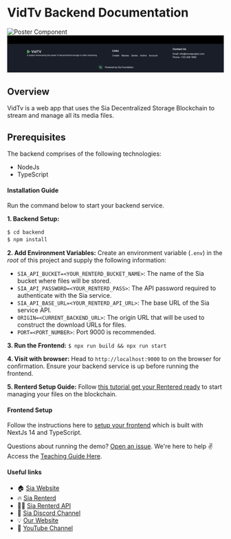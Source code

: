 # VidTv Backend Documentation

![Poster Component](../screenshots/8.png)
![Poster Component](../screenshots/4.png)

## Overview

VidTv is a web app that uses the Sia Decentralized Storage Blockchain to stream and manage all its media files. 

## Prerequisites
The backend comprises of the following technologies:
- NodeJs
- TypeScript

#### Installation Guide
Run the command below to start your backend service.

**1. Backend Setup:**
```sh
$ cd backend
$ npm install
```

**2. Add Environment Variables:**
Create an environment variable (`.env`) in the _root_ of this project and supply the following information:

- `SIA_API_BUCKET=<YOUR_RENTERD_BUCKET_NAME>`: The name of the Sia bucket where files will be stored.
- `SIA_API_PASSWORD=<YOUR_RENTERD_PASS>`: The API password required to authenticate with the Sia service.
- `SIA_API_BASE_URL=<YOUR_RENTERD_API_URL>`: The base URL of the Sia service API.
- `ORIGIN=<CURRENT_BACKEND_URL>`: The origin URL that will be used to construct the download URLs for files.
- `PORT=<PORT_NUMBER>`: Port 9000 is recommended.

**3. Run the Frontend:**
`$ npx run build && npx run start`

**4. Visit with browser:**
Head to `http://localhost:9000` to on the browser for confirmation. Ensure your backend service is up before running the frontend.

**5. Renterd Setup Guide:**
Follow [this tutorial get your Rentered ready](../) to start managing your files on the blockchain.

#### Frontend Setup
Follow the instructions here to [setup your frontend](/frontend/) which is built with NextJs 14 and TypeScript.

Questions about running the demo? [Open an issue](https://github.com/Daltonic/sia_vid_tv/issues). We're here to help ✌️ Access the [Teaching Guide Here](/).

#### Useful links

- 🏠 [Sia Website](https://sia.tech)
- 🔥 [Sia Renterd](https://sia.tech/software/renterd)
- 👨‍💻 [Sia Renterd API](https://api.sia.tech/renterd)
- 🚀 [Sia Discord Channel](https://sia.tech/discord)
- 💡 [Our Website](https://dappmentors.org/)
- 💪 [YouTube Channel](https://youtube.com/@dappmentors)